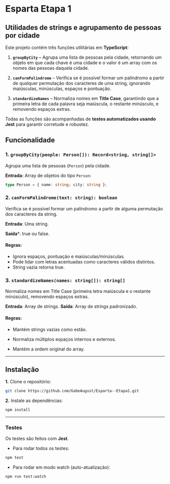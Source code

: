 # Esparta Etapa 1

## Utilidades de strings e agrupamento de pessoas por cidade

Este projeto contém três funções utilitárias em **TypeScript**:

1. **`groupByCity`** – Agrupa uma lista de pessoas pela cidade, retornando um objeto em que cada chave é uma cidade e o valor é um array com os nomes das pessoas daquela cidade.

2. **`canFormPalindrome`** – Verifica se é possível formar um palíndromo a partir de qualquer permutação dos caracteres de uma string, ignorando maiúsculas, minúsculas, espaços e pontuação.

3. **`standardizeNames`** – Normaliza nomes em **Title Case**, garantindo que a primeira letra de cada palavra seja maiúscula, o restante minúsculo, e removendo espaços extras.

Todas as funções são acompanhadas de **testes automatizados usando Jest** para garantir corretude e robustez.


## Funcionalidade

### 1. `groupByCity(people: Person[]): Record<string, string[]>`

Agrupa uma lista de pessoas (`Person`) pela cidade.

**Entrada:** Array de objetos do tipo `Person`:

```ts
type Person = { name: string; city: string };
```

### 2. `canFormPalindrome(text: string): boolean `
Verifica se é possível formar um palíndromo a partir de alguma permutação dos caracteres da string.

**Entrada**: Uma string.

**Saída***: true ou false.

#### Regras:
- Ignora espaços, pontuação e maiúsculas/minúsculas.
- Pode lidar com letras acentuadas como caracteres válidos distintos.
- String vazia retorna true.


### 3. `standardizeNames(names: string[]): string[]`

Normaliza nomes em Title Case (primeira letra maiúscula e o restante minúsculo), removendo espaços extras.

**Entrada**: Array de strings.
**Saída**: Array de strings padronizado.

#### Regras:

- Mantém strings vazias como estão.

- Normaliza múltiplos espaços internos e externos.

- Mantém a ordem original do array.

---


## Instalação 

**1.**  Clone o repositório:
```bash
git clone https://github.com/GabeAugust/Esparta--Etapa1.git
```

**2.** Instale as dependências:

```bash
npm install
```

---

### Testes 
Os testes são feitos com **Jest**.

- Para rodar todos os testes:
```bash
npm test
```
- Para rodar em modo watch (auto-atualização):

```bash
npm run test:watch
```

